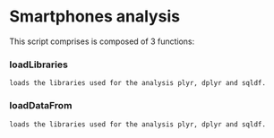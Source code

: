 Smartphones analysis
=========================


This script comprises is composed of 3 functions:  

### loadLibraries
    loads the libraries used for the analysis plyr, dplyr and sqldf.

### loadDataFrom
    loads the libraries used for the analysis plyr, dplyr and sqldf.